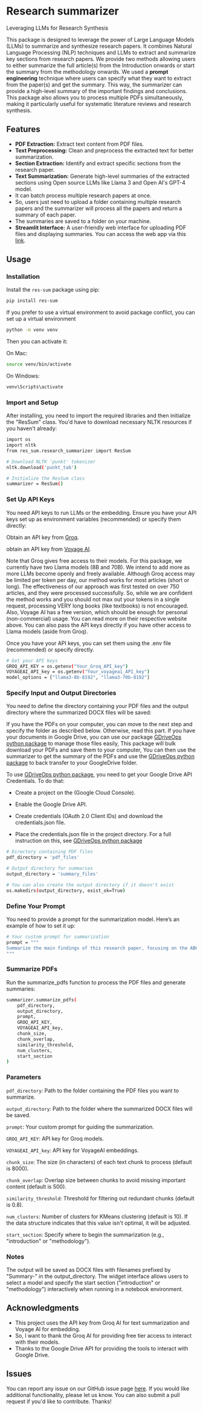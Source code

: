 # Research summarizer
Leveraging LLMs for Research Synthesis

This package is designed to leverage the power of Large Language Models (LLMs) to summarize and synthesize research papers. It combines Natural Language Processing (NLP) techniques and LLMs to extract and summarize key sections from research papers. We provide two methods allowing users to either summarize the full article(s) from the Introduction onwards or start the summary from the methodology onwards. We used a **prompt engineering** technique where users can specify what they want to extract from the paper(s) and get the summary. This way, the summarizer can provide a high-level summary of the important findings and conclusions. This package also allows you to process multiple PDFs simultaneously, making it particularly useful for systematic literature reviews and research synthesis.


## Features

- **PDF Extraction:** Extract text content from PDF files.
- **Text Preprocessing:** Clean and preprocess the extracted text for better summarization.
- **Section Extraction:** Identify and extract specific sections from the research paper.
- **Text Summarization:** Generate high-level summaries of the extracted sections using Open source LLMs like Llama 3 and Open AI's GPT-4 model.
- It can batch process multiple research papers at once.
- So, users just need to upload a folder containing multiple research papers and the summarizer will process all the papers and return a summary of each paper.
- The summaries are saved to a folder on your machine.
- **Streamlit Interface:** A user-friendly web interface for uploading PDF files and displaying summaries. You can access the web app via this [link](https://sum-tool.streamlit.app/).


## Usage


### Installation

Install the `res-sum` package using pip:

```bash
pip install res-sum
```

If you prefer to use a virtual environment to avoid package conflict, you can set up a virtual environment

```bash
python -m venv venv
```

Then you can activate it:

On Mac:
```bash
source venv/bin/activate  
```

On Windows:
```bash
venv\Scripts\activate
```


###  Import and Setup
After installing, you need to import the required libraries and then initialize the "ResSum" class. You'd have to download necessary NLTK resources if you haven't already:

```bash
import os
import nltk
from res_sum.research_summarizer import ResSum

# Download NLTK 'punkt' tokenizer
nltk.download('punkt_tab')

# Initialize the ResSum class
summarizer = ResSum()
```

### Set Up API Keys
You need API keys to run LLMs or the embedding. Ensure you have your API keys set up as environment variables (recommended) or specify them directly:


Obtain an API key from [Groq](https://console.groq.com/keys).

obtain an API key from [Voyage AI](https://www.voyageai.com/).


Note that Groq gives free access to their models. For this package, we currently have two Llama models (8B and 70B). We intend to add more as more LLMs become openly and freely available. Although Groq access may be limited per token per day, our method works for most articles (short or long). The effectiveness of our approach was first tested on over 750 articles, and they were processed successfully. So, while we are confident the method works and you should not max out your tokens in a single request, processing VERY long books (like textbooks) is not encouraged. Also, Voyage AI has a free version, which should be enough for personal (non-commercial) usage. You can read more on their respective website above. You can also pass the API keys directly if you have other access to Llama models (aside from Groq).

Once you have your API keys, you can set them using the .env file (recommended) or specify directly.


```bash
# Get your API keys
GROQ_API_KEY = os.getenv("Your_Groq_API_key")
VOYAGEAI_API_key = os.getenv("Your_voyageai_API_key")
model_options = ["llama3-8b-8192", "llama3-70b-8192"]
```

### Specify Input and Output Directories
You need to define the directory containing your PDF files and the output directory where the summarized DOCX files will be saved:

If you have the PDFs on your computer, you can move to the next step and specify the folder as described below. Otherwise, read this part. If you have your documents in Google Drive, you can use our package [GDriveOps python package](https://pypi.org/project/GDriveOps/) to manage those files easily, This package will bulk download your PDFs and save them to your computer, You can then use the summarizer to get the summary of the PDFs and use the [GDriveOps python package](https://pypi.org/project/GDriveOps/) to back transfer to your GoogleDrive folder. 


To use [GDriveOps python package](https://pypi.org/project/GDriveOps/), you need to get your Google Drive API Credentials. To do that:

- Create a project on the (Google Cloud Console).

- Enable the Google Drive API.

- Create credentials (OAuth 2.0 Client IDs) and download the credentials.json file.

- Place the credentials.json file in the project directory. For a full instruction on this, see [GDriveOps python package](https://pypi.org/project/GDriveOps/)



```bash
# Directory containing PDF files
pdf_directory = 'pdf_files'

# Output directory for summaries
output_directory = 'summary_files'

# You can also create the output directory if it doesn't exist
os.makedirs(output_directory, exist_ok=True)
```

### Define Your Prompt
You need to provide a prompt for the summarization model. Here’s an example of how to set it up:

```bash
# Your custom prompt for summarization
prompt = """
Summarize the main findings of this research paper, focusing on the ABC.
"""

```

### Summarize PDFs
Run the summarize_pdfs function to process the PDF files and generate summaries:

```bash
summarizer.summarize_pdfs(
    pdf_directory, 
    output_directory, 
    prompt, 
    GROQ_API_KEY, 
    VOYAGEAI_API_key, 
    chunk_size, 
    chunk_overlap, 
    similarity_threshold, 
    num_clusters, 
    start_section
)
```


### Parameters

`pdf_directory`: Path to the folder containing the PDF files you want to summarize.

`output_directory`: Path to the folder where the summarized DOCX files will be saved.

`prompt`: Your custom prompt for guiding the summarization.

`GROQ_API_KEY`: API key for Groq models.

`VOYAGEAI_API_key`: API key for VoyageAI embeddings.

`chunk_size`: The size (in characters) of each text chunk to process (default is 8000).

`chunk_overlap`: Overlap size between chunks to avoid missing important content (default is 500).

`similarity_threshold`: Threshold for filtering out redundant chunks (default is 0.8).

`num_clusters`: Number of clusters for KMeans clustering (default is 10). If the data structure indicates that this value isn't optimal, it will be adjusted.

`start_section`: Specify where to begin the summarization (e.g., "introduction" or "methodology").

### Notes

The output will be saved as DOCX files with filenames prefixed by "Summary-" in the output_directory.
The widget interface allows users to select a model and specify the start section ("introduction" or "methodology") interactively when running in a notebook environment.




## Acknowledgments

- This project uses the API key from Groq AI for text summarization and Voyage AI for embedding.
- So, I want to thank the Groq AI for providing free tier access to interact with their models.
- Thanks to the Google Drive API for providing the tools to interact with Google Drive.

## Issues

You can report any issue on our GitHub issue page [here](https://github.com/drhammed/res_sum/issues). If you would like additional functionality, please let us know. You can also submit a pull request if you'd like to contribute. Thanks!